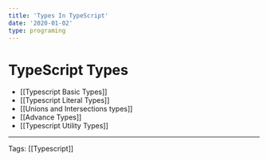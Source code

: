 ```yaml
---
title: 'Types In TypeScript'
date: '2020-01-02'
type: programing 
---
```


# TypeScript Types

- [[Typescript Basic Types]]
- [[Typescript Literal Types]]
- [[Unions and Intersections types]]
- [[Advance Types]] 
- [[Typescript Utility Types]]


---
Tags: [[Typescript]]